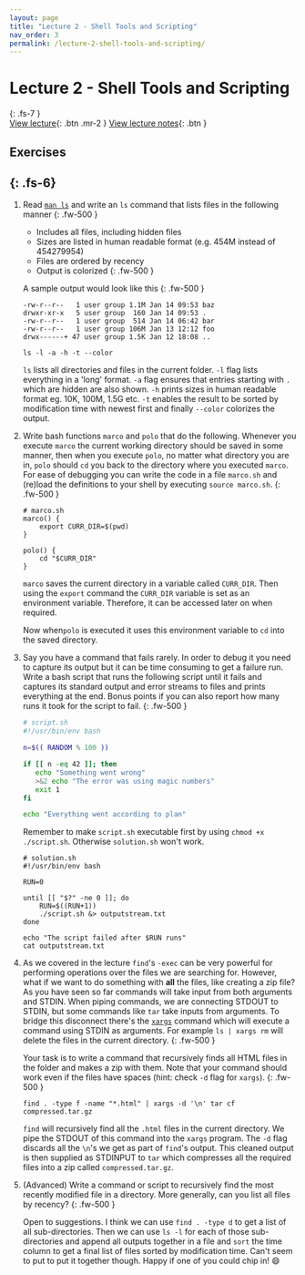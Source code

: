 ```yaml
---
layout: page
title: "Lecture 2 - Shell Tools and Scripting"
nav_order: 3
permalink: /lecture-2-shell-tools-and-scripting/
---
```

# Lecture 2 - Shell Tools and Scripting
{: .fs-7 }
\
[View lecture](https://www.youtube.com/watch?v=kgII-YWo3Zw&feature=emb_imp_woyt){: .btn .mr-2 }
[View lecture notes](https://missing.csail.mit.edu/2020/shell-tools/){: .btn }

## Exercises
{: .fs-6}
---

1. Read [`man ls`](https://www.man7.org/linux/man-pages/man1/ls.1.html) and write an `ls` command that lists files in the following manner
    {: .fw-500 }

    - Includes all files, including hidden files
    - Sizes are listed in human readable format (e.g. 454M instead of 454279954)
    - Files are ordered by recency
    - Output is colorized
    {: .fw-500 }
    

    A sample output would look like this
    {: .fw-500 }

    ```shell
    -rw-r--r--   1 user group 1.1M Jan 14 09:53 baz
    drwxr-xr-x   5 user group  160 Jan 14 09:53 .
    -rw-r--r--   1 user group  514 Jan 14 06:42 bar
    -rw-r--r--   1 user group 106M Jan 13 12:12 foo
    drwx------+ 47 user group 1.5K Jan 12 18:08 ..
    ```

    ```shell
    ls -l -a -h -t --color
    ```
    `ls` lists all directories and files in the current folder. `-l` flag lists everything in a 'long' format. `-a` flag ensures that entries starting with `.` which are hidden are also shown. `-h` prints sizes in human readable format eg. 10K, 100M, 1.5G etc. `-t` enables the result to be sorted by modification time with newest first and finally `--color` colorizes the output.

1.  Write bash functions  `marco` and `polo` that do the following.
    Whenever you execute `marco` the current working directory should be saved in some manner, then when you execute `polo`, no matter what directory you are in, `polo` should `cd` you back to the directory where you executed `marco`.
    For ease of debugging you can write the code in a file `marco.sh` and (re)load the definitions to your shell by executing `source marco.sh`.
    {: .fw-500 }

    ```shell
    # marco.sh
    marco() {
        export CURR_DIR=$(pwd)
    }

    polo() {
        cd "$CURR_DIR"
    }
    ```
    `marco` saves the current directory in a variable called `CURR_DIR`. Then using the `export` command the `CURR_DIR` variable is set as an environment variable. Therefore, it can be accessed later on when required.

    Now when`polo` is executed it uses this environment variable to `cd` into the saved directory.

1. Say you have a command that fails rarely. In order to debug it you need to capture its
    output but it can be time consuming to get a failure run. Write a bash script that runs the following script until it fails and captures its standard output and error streams to files and prints everything at the end. Bonus points if you can also report how many runs it took for the script to fail.
    {: .fw-500 }

    ```bash
    # script.sh
    #!/usr/bin/env bash

    n=$(( RANDOM % 100 ))

    if [[ n -eq 42 ]]; then
       echo "Something went wrong"
       >&2 echo "The error was using magic numbers"
       exit 1
    fi

    echo "Everything went according to plan"
    ```

    Remember to make `script.sh` executable first by using `chmod +x ./script.sh`. Otherwise `solution.sh` won't work.

    ```shell
    # solution.sh
    #!/usr/bin/env bash

    RUN=0

    until [[ "$?" -ne 0 ]]; do
        RUN=$((RUN+1))
        ./script.sh &> outputstream.txt
    done

    echo "The script failed after $RUN runs"
    cat outputstream.txt
    ```

1. As we covered in the lecture `find`'s `-exec` can be very powerful for performing    operations over the files we are searching for.
    However, what if we want to do something with **all** the files, like creating a zip file?
    As you have seen so far commands will take input from both arguments and STDIN.
    When piping commands, we are connecting STDOUT to STDIN, but some commands like `tar` take inputs from arguments.
    To bridge this disconnect there's the [`xargs`](https://www.man7.org/linux/man-pages/man1/xargs.1.html) command which will execute a command using STDIN as arguments.
    For example `ls | xargs rm` will delete the files in the current directory.
    {: .fw-500 }

    Your task is to write a command that recursively finds all HTML files in the folder and makes a zip with them. Note that your command should work even if the files have spaces (hint: check `-d` flag for `xargs`).
    {: .fw-500 }

    ```shell
    find . -type f -name "*.html" | xargs -d '\n' tar cf compressed.tar.gz
    ```
    `find` will recursively find all the `.html` files in the current directory. We pipe the STDOUT of this command into the `xargs` program. The `-d` flag discards all the `\n`'s we get as part of `find`'s output. This cleaned output is then supplied as STDINPUT to `tar` which compresses all the required files into a zip called `compressed.tar.gz`.

1. (Advanced) Write a command or script to recursively find the most recently modified file in a directory. More generally, can you list all files by recency?
    {: .fw-500 }

    Open to suggestions. I think we can use `find . -type d` to get a list of all sub-directories. Then we can use `ls -l` for each of those sub-directories and append all outputs together in a file and `sort` the time column to get a final list of files sorted by modification time. Can't seem to put to put it together though. Happy if one of you could chip in! &#128516;